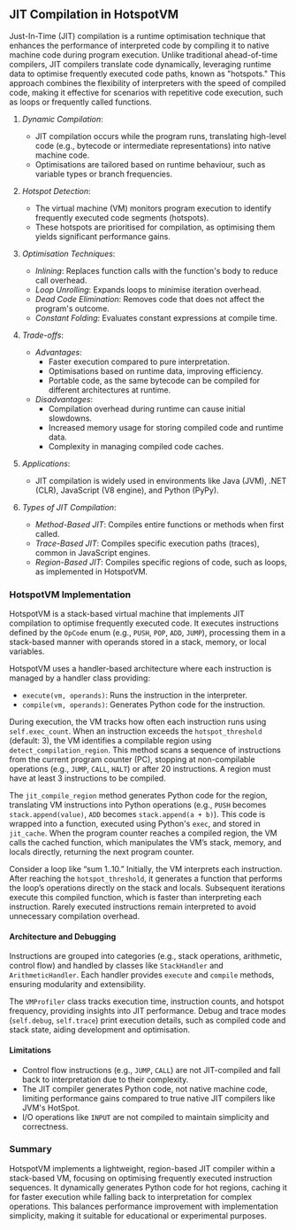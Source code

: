 
## JIT Compilation in HotspotVM

Just-In-Time (JIT) compilation is a runtime optimisation technique that enhances the
performance of interpreted code by compiling it to native machine code during program
execution. Unlike traditional ahead-of-time compilers, JIT compilers translate code
dynamically, leveraging runtime data to optimise frequently executed code paths, known
as "hotspots." This approach combines the flexibility of interpreters with the speed
of compiled code, making it effective for scenarios with repetitive code execution,
such as loops or frequently called functions.

1. *Dynamic Compilation*:
   - JIT compilation occurs while the program runs, translating high-level code (e.g.,
     bytecode or intermediate representations) into native machine code.
   - Optimisations are tailored based on runtime behaviour, such as variable types or
     branch frequencies.

2. *Hotspot Detection*:
   - The virtual machine (VM) monitors program execution to identify frequently executed
     code segments (hotspots).
   - These hotspots are prioritised for compilation, as optimising them yields significant
     performance gains.

3. *Optimisation Techniques*:
   - *Inlining*: Replaces function calls with the function's body to reduce call overhead.
   - *Loop Unrolling*: Expands loops to minimise iteration overhead.
   - *Dead Code Elimination*: Removes code that does not affect the program's outcome.
   - *Constant Folding*: Evaluates constant expressions at compile time.

4. *Trade-offs*:
   - *Advantages*:
     - Faster execution compared to pure interpretation.
     - Optimisations based on runtime data, improving efficiency.
     - Portable code, as the same bytecode can be compiled for different
       architectures at runtime.
   - *Disadvantages*:
     - Compilation overhead during runtime can cause initial slowdowns.
     - Increased memory usage for storing compiled code and runtime data.
     - Complexity in managing compiled code caches.

5. *Applications*:
   - JIT compilation is widely used in environments like Java (JVM), .NET (CLR),
     JavaScript (V8 engine), and Python (PyPy).

6. *Types of JIT Compilation*:
   - *Method-Based JIT*: Compiles entire functions or methods when first called.
   - *Trace-Based JIT*: Compiles specific execution paths (traces), common in JavaScript engines.
   - *Region-Based JIT*: Compiles specific regions of code, such as loops, as implemented in HotspotVM.


### HotspotVM Implementation

HotspotVM is a stack-based virtual machine that implements JIT compilation to optimise
frequently executed code. It executes instructions defined by the `OpCode` enum (e.g.,
`PUSH`, `POP`, `ADD`, `JUMP`), processing them in a stack-based manner with operands
stored in a stack, memory, or local variables.

HotspotVM uses a handler-based architecture where each instruction is managed by a
handler class providing:
- `execute(vm, operands)`: Runs the instruction in the interpreter.
- `compile(vm, operands)`: Generates Python code for the instruction.

During execution, the VM tracks how often each instruction runs using `self.exec_count`.
When an instruction exceeds the `hotspot_threshold` (default: 3), the VM identifies a
compilable region using `detect_compilation_region`. This method scans a sequence of
instructions from the current program counter (PC), stopping at non-compilable operations
(e.g., `JUMP`, `CALL`, `HALT`) or after 20 instructions. A region must have at least 3
instructions to be compiled.

The `jit_compile_region` method generates Python code for the region, translating VM
instructions into Python operations (e.g., `PUSH` becomes `stack.append(value)`, `ADD`
becomes `stack.append(a + b)`). This code is wrapped into a function, executed using
Python's `exec`, and stored in `jit_cache`. When the program counter reaches a compiled
region, the VM calls the cached function, which manipulates the VM’s stack, memory, and
locals directly, returning the next program counter.

Consider a loop like “sum 1..10.” Initially, the VM interprets each instruction. After
reaching the `hotspot_threshold`, it generates a function that performs the loop’s operations
directly on the stack and locals. Subsequent iterations execute this compiled function,
which is faster than interpreting each instruction. Rarely executed instructions remain
interpreted to avoid unnecessary compilation overhead.


#### Architecture and Debugging

Instructions are grouped into categories (e.g., stack operations, arithmetic, control
flow) and handled by classes like `StackHandler` and `ArithmeticHandler`. Each handler
provides `execute` and `compile` methods, ensuring modularity and extensibility.

The `VMProfiler` class tracks execution time, instruction counts, and hotspot frequency,
providing insights into JIT performance. Debug and trace modes (`self.debug`, `self.trace`)
print execution details, such as compiled code and stack state, aiding development
and optimisation.


#### Limitations

- Control flow instructions (e.g., `JUMP`, `CALL`) are not JIT-compiled and fall back
  to interpretation due to their complexity.
- The JIT compiler generates Python code, not native machine code, limiting performance
  gains compared to true native JIT compilers like JVM's HotSpot.
- I/O operations like `INPUT` are not compiled to maintain simplicity and correctness.


### Summary

HotspotVM implements a lightweight, region-based JIT compiler within a stack-based VM,
focusing on optimising frequently executed instruction sequences. It dynamically generates
Python code for hot regions, caching it for faster execution while falling back to interpretation
for complex operations. This balances performance improvement with implementation simplicity,
making it suitable for educational or experimental purposes.

